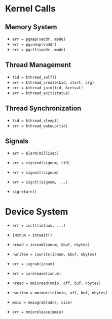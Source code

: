 # Kernel Calls

## Memory System

- `err = pgmap(vaddr, mode)`
- `err = pgunmap(vaddr)`
- `err = pgctl(vaddr, mode)`

## Thread Management

- `tid = kthread_self()`
- `err = kthread_create(&id, start, arg)`
- `err = kthread_join(tid, &retval)`
- `err = kthread_exit(status)`

## Thread Synchronization

- `tid = kthread_sleep()`
- `err = kthread_wakeup(tid)`

## Signals

- `err = alarm(millisec)`
    
- `err = sigsend(signum, tid)`
    
- `err = sigwait(signum)`
    
- `err = sigctl(signum, ...)`
    
- `sigreturn()`
    

# Device System

- `err = inctl(intnum, ...)`
    
- `intnum = intwait()`
    
- `nread = ioread(ionum, &buf, nbytes)`
    
- `nwriten = iowrite(ionum, &buf, nbytes)`
    
- `err = iograb(ionum)`
    
- `err = iorelease(ionum)`
    
- `nread = mmioread(mmio, off, buf, nbytes)`
    
- `nwriten = mmiowrite(mmio, off, buf, nbytes)`
    
- `mmio = mmiograb(addr, size)`
    
- `err = mmiorelease(mmio)`

